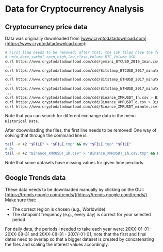 # Data for Cryptocurrency Analysis

## Cryptocurrency price data

Data was originally downloaded from [www.cryptodatadownload.com](https://www.cryptodatadownload.com):

```bash
# First line needs to be removed; after that, the CSV files have the following header:
# unix,date,symbol,open,high,low,close,Volume BTC,Volume USD
curl https://www.cryptodatadownload.com/cdd/gemini_BTCUSD_2016_1min.csv > data/Gemini_BTCUSD_2016_minute.csv
...
curl https://www.cryptodatadownload.com/cdd/Bitstamp_BTCUSD_2017_minute.csv > data/Bitstamp_BTCUSD_2017_minute.csv
...
curl https://www.cryptodatadownload.com/cdd/Bitstamp_ETHUSD_2017_minute.csv > data/Bitstamp_ETHUSD_2017_minute.csv
...
curl https://www.cryptodatadownload.com/cdd/Bitstamp_ETHUSD_2017_minute.csv > data/Bitstamp_ETHUSD_2017_minute.csv
...
curl https://www.cryptodatadownload.com/cdd/Binance_XMRUSDT_1h.csv > Binance_XMRUSDT_1h.csv
curl https://www.cryptodatadownload.com/cdd/Binance_XMRUSDT_d.csv > Binance_XMRUSDT_d.csv
curl https://www.cryptodatadownload.com/cdd/Binance_XMRUSDT_minute.csv > Binance_XMRUSDT_minute.csv
```

Note that you can search for different exchange data in the menu `Historical Data`.

After doownloading the files, the first line needs to be removed! One way of solving that through the command line is:
```bash
tail -n +2 "$FILE" > "$FILE.tmp" && mv "$FILE.tmp" "$FILE"
# Or
tail -n +2 "Binance_XMRUSDT_1h.csv" > "Binance_XMRUSDT_1h.csv.tmp" && mv "Binance_XMRUSDT_1h.csv.tmp" "Binance_XMRUSDT_1h.csv"
```

Note that some datasets have missing values for given time perdiods.

## Google Trends data

These data needs to be downloaded manually by clicking on the GUI: [https://trends.google.com/trends/](https://trends.google.com/trends/).
Make sure that:
- The correct region is chosen (e.g., Worldwide)
- The datapoint frequency (e.g., every day) is correct for your selected period

For daily data, the periods I needed to take each year were: 20XX-01-01 - 20XX-08-31 and 20XX-08-31 - 20XY-01-01; note that the first and final dates need to overlap so that a bigger dataset is created by concatenating the files and scaling the interest values accordingly.